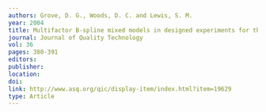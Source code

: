 ```yaml
---
authors: Grove, D. G., Woods, D. C. and Lewis, S. M. 
year: 2004 
title: Multifactor B-spline mixed models in designed experiments for the engine mapping problem 
journal: Journal of Quality Technology 
vol: 36 
pages: 380-391 
editors: 
publisher: 
location: 
doi: 
link: http://www.asq.org/qic/display-item/index.html?item=19629 
type: Article 
---
```

 
